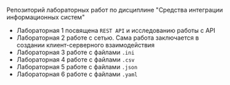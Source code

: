Репозиторий лабораторных работ по дисциплине "Средства интеграции информационных систем"

- Лабораторная 1 посвящена `REST API` и исследованию работы с API
- Лабораторная 2 работе с сетью. Сама работа заключается в создании клиент-серверного взаимодействия
- Лабораторная 3 работе с файлами `.ini`
- Лабораторная 4 работе с файлами `.csv`
- Лабораторная 5 работе с файлами `.json`
- Лабораторная 6 работе с файлами `.yaml`

